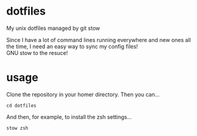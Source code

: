 # dotfiles
My unix dotfiles managed by git stow

Since I have a lot of command lines running everywhere and new ones all the time, I need an easy way to sync my config files!  
GNU stow to the resuce!

# usage

Clone the repository in your homer directory. Then you can...

```
cd dotfiles
```

And then, for example, to install the zsh settings...

```
stow zsh
```

